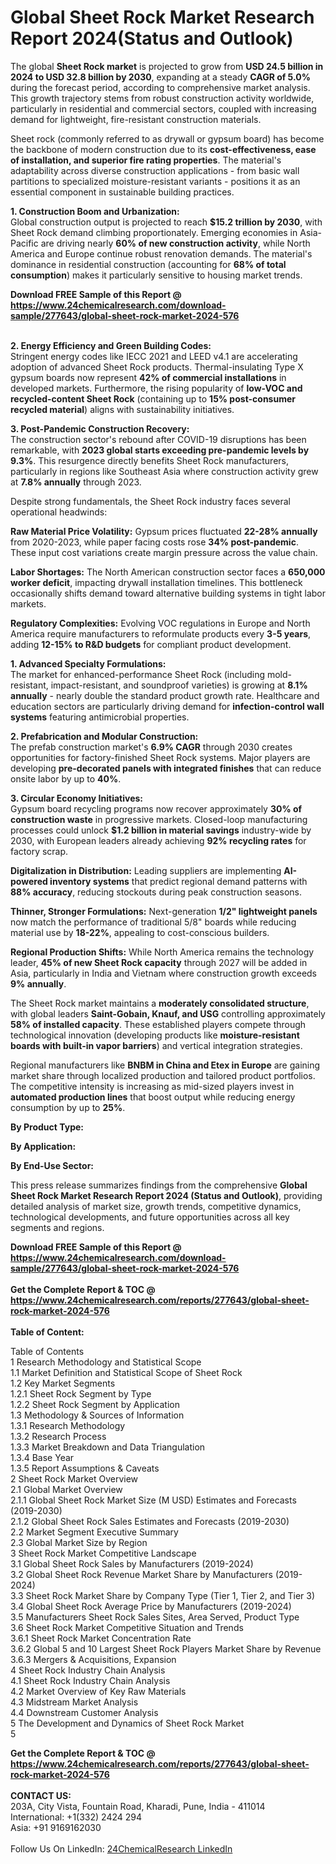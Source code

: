 <h1>Global Sheet Rock Market Research Report 2024(Status and Outlook)</h1><p>The global <strong>Sheet Rock market</strong> is projected to grow from <strong>USD 24.5 billion in 2024 to USD 32.8 billion by 2030</strong>, expanding at a steady <strong>CAGR of 5.0%</strong> during the forecast period, according to comprehensive market analysis. This growth trajectory stems from robust construction activity worldwide, particularly in residential and commercial sectors, coupled with increasing demand for lightweight, fire-resistant construction materials.</p><p>Sheet rock (commonly referred to as drywall or gypsum board) has become the backbone of modern construction due to its <strong>cost-effectiveness, ease of installation, and superior fire rating properties</strong>. The material's adaptability across diverse construction applications - from basic wall partitions to specialized moisture-resistant variants - positions it as an essential component in sustainable building practices.</p><p><strong>1. Construction Boom and Urbanization:</strong><br>
Global construction output is projected to reach <strong>$15.2 trillion by 2030</strong>, with Sheet Rock demand climbing proportionately. Emerging economies in Asia-Pacific are driving nearly <strong>60% of new construction activity</strong>, while North America and Europe continue robust renovation demands. The material's dominance in residential construction (accounting for <strong>68% of total consumption</strong>) makes it particularly sensitive to housing market trends.</p><div><b>Download FREE Sample of this Report @ 
            <a href="https://www.24chemicalresearch.com/download-sample/277643/global-sheet-rock-market-2024-576">
            https://www.24chemicalresearch.com/download-sample/277643/global-sheet-rock-market-2024-576</a></b></div><br><p><strong>2. Energy Efficiency and Green Building Codes:</strong><br>
Stringent energy codes like IECC 2021 and LEED v4.1 are accelerating adoption of advanced Sheet Rock products. Thermal-insulating Type X gypsum boards now represent <strong>42% of commercial installations</strong> in developed markets. Furthermore, the rising popularity of <strong>low-VOC and recycled-content Sheet Rock</strong> (containing up to <strong>15% post-consumer recycled material</strong>) aligns with sustainability initiatives.</p><p><strong>3. Post-Pandemic Construction Recovery:</strong><br>
The construction sector's rebound after COVID-19 disruptions has been remarkable, with <strong>2023 global starts exceeding pre-pandemic levels by 9.3%</strong>. This resurgence directly benefits Sheet Rock manufacturers, particularly in regions like Southeast Asia where construction activity grew at <strong>7.8% annually</strong> through 2023.</p><p>Despite strong fundamentals, the Sheet Rock industry faces several operational headwinds:</p><p><strong>Raw Material Price Volatility:</strong> Gypsum prices fluctuated <strong>22-28% annually</strong> from 2020-2023, while paper facing costs rose <strong>34% post-pandemic</strong>. These input cost variations create margin pressure across the value chain.</p><p><strong>Labor Shortages:</strong> The North American construction sector faces a <strong>650,000 worker deficit</strong>, impacting drywall installation timelines. This bottleneck occasionally shifts demand toward alternative building systems in tight labor markets.</p><p><strong>Regulatory Complexities:</strong> Evolving VOC regulations in Europe and North America require manufacturers to reformulate products every <strong>3-5 years</strong>, adding <strong>12-15% to R&amp;D budgets</strong> for compliant product development.</p><p><strong>1. Advanced Specialty Formulations:</strong><br>
The market for enhanced-performance Sheet Rock (including mold-resistant, impact-resistant, and soundproof varieties) is growing at <strong>8.1% annually</strong> - nearly double the standard product growth rate. Healthcare and education sectors are particularly driving demand for <strong>infection-control wall systems</strong> featuring antimicrobial properties.</p><p><strong>2. Prefabrication and Modular Construction:</strong><br>
The prefab construction market's <strong>6.9% CAGR</strong> through 2030 creates opportunities for factory-finished Sheet Rock systems. Major players are developing <strong>pre-decorated panels with integrated finishes</strong> that can reduce onsite labor by up to <strong>40%</strong>.</p><p><strong>3. Circular Economy Initiatives:</strong><br>
Gypsum board recycling programs now recover approximately <strong>30% of construction waste</strong> in progressive markets. Closed-loop manufacturing processes could unlock <strong>$1.2 billion in material savings</strong> industry-wide by 2030, with European leaders already achieving <strong>92% recycling rates</strong> for factory scrap.</p><p><strong>Digitalization in Distribution:</strong> Leading suppliers are implementing <strong>AI-powered inventory systems</strong> that predict regional demand patterns with <strong>88% accuracy</strong>, reducing stockouts during peak construction seasons.</p><p><strong>Thinner, Stronger Formulations:</strong> Next-generation <strong>1/2" lightweight panels</strong> now match the performance of traditional 5/8" boards while reducing material use by <strong>18-22%</strong>, appealing to cost-conscious builders.</p><p><strong>Regional Production Shifts:</strong> While North America remains the technology leader, <strong>45% of new Sheet Rock capacity</strong> through 2027 will be added in Asia, particularly in India and Vietnam where construction growth exceeds <strong>9% annually</strong>.</p><p>The Sheet Rock market maintains a <strong>moderately consolidated structure</strong>, with global leaders <strong>Saint-Gobain, Knauf, and USG</strong> controlling approximately <strong>58% of installed capacity</strong>. These established players compete through technological innovation (developing products like <strong>moisture-resistant boards with built-in vapor barriers</strong>) and vertical integration strategies.</p><p>Regional manufacturers like <strong>BNBM in China and Etex in Europe</strong> are gaining market share through localized production and tailored product portfolios. The competitive intensity is increasing as mid-sized players invest in <strong>automated production lines</strong> that boost output while reducing energy consumption by up to <strong>25%</strong>.</p><p><strong>By Product Type:</strong></p><p><strong>By Application:</strong></p><p><strong>By End-Use Sector:</strong></p><p>This press release summarizes findings from the comprehensive <strong>Global Sheet Rock Market Research Report 2024 (Status and Outlook)</strong>, providing detailed analysis of market size, growth trends, competitive dynamics, technological developments, and future opportunities across all key segments and regions.</p><div><b>Download FREE Sample of this Report @ 
            <a href="https://www.24chemicalresearch.com/download-sample/277643/global-sheet-rock-market-2024-576">
            https://www.24chemicalresearch.com/download-sample/277643/global-sheet-rock-market-2024-576</a></b></div><br><div><b>Get the Complete Report & TOC @ 
            <a href="https://www.24chemicalresearch.com/reports/277643/global-sheet-rock-market-2024-576">
            https://www.24chemicalresearch.com/reports/277643/global-sheet-rock-market-2024-576</a></b></div><br>
            <b>Table of Content:</b><p>Table of Contents<br />
1 Research Methodology and Statistical Scope<br />
1.1 Market Definition and Statistical Scope of Sheet Rock<br />
1.2 Key Market Segments<br />
1.2.1 Sheet Rock Segment by Type<br />
1.2.2 Sheet Rock Segment by Application<br />
1.3 Methodology & Sources of Information<br />
1.3.1 Research Methodology<br />
1.3.2 Research Process<br />
1.3.3 Market Breakdown and Data Triangulation<br />
1.3.4 Base Year<br />
1.3.5 Report Assumptions & Caveats<br />
2 Sheet Rock Market Overview<br />
2.1 Global Market Overview<br />
2.1.1 Global Sheet Rock Market Size (M USD) Estimates and Forecasts (2019-2030)<br />
2.1.2 Global Sheet Rock Sales Estimates and Forecasts (2019-2030)<br />
2.2 Market Segment Executive Summary<br />
2.3 Global Market Size by Region<br />
3 Sheet Rock Market Competitive Landscape<br />
3.1 Global Sheet Rock Sales by Manufacturers (2019-2024)<br />
3.2 Global Sheet Rock Revenue Market Share by Manufacturers (2019-2024)<br />
3.3 Sheet Rock Market Share by Company Type (Tier 1, Tier 2, and Tier 3)<br />
3.4 Global Sheet Rock Average Price by Manufacturers (2019-2024)<br />
3.5 Manufacturers Sheet Rock Sales Sites, Area Served, Product Type<br />
3.6 Sheet Rock Market Competitive Situation and Trends<br />
3.6.1 Sheet Rock Market Concentration Rate<br />
3.6.2 Global 5 and 10 Largest Sheet Rock Players Market Share by Revenue<br />
3.6.3 Mergers & Acquisitions, Expansion<br />
4 Sheet Rock Industry Chain Analysis<br />
4.1 Sheet Rock Industry Chain Analysis<br />
4.2 Market Overview of Key Raw Materials<br />
4.3 Midstream Market Analysis<br />
4.4 Downstream Customer Analysis<br />
5 The Development and Dynamics of Sheet Rock Market <br />
5</p><div><b>Get the Complete Report & TOC @ 
            <a href="https://www.24chemicalresearch.com/reports/277643/global-sheet-rock-market-2024-576">
            https://www.24chemicalresearch.com/reports/277643/global-sheet-rock-market-2024-576</a></b></div><br><b>CONTACT US:</b><br>
            203A, City Vista, Fountain Road, Kharadi, Pune, India - 411014<br>
            International: +1(332) 2424 294<br>
            Asia: +91 9169162030 <br><br>
            Follow Us On LinkedIn: <a href="https://www.linkedin.com/company/24chemicalresearch/">24ChemicalResearch LinkedIn</a>